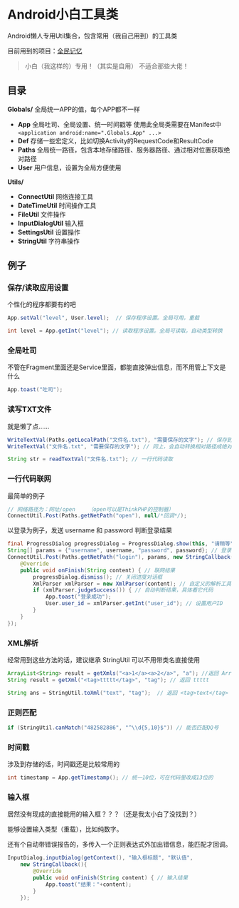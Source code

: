 Android小白工具类
===

Android懒人专用Util集合，包含常用（我自己用到）的工具类

目前用到的项目：[全民记忆](https://github.com/MRXY001/Let-s-remember)

> 小白（我这样的）专用！（其实是自用）
> 不适合那些大佬！



## 目录

**Globals/**    全局统一APP的值，每个APP都不一样

- **App**    全局吐司、全局设置、统一时间戳等
  使用此全局类需要在Manifest中`<application android:name=".Globals.App" ...>`
- **Def**    存储一些宏定义，比如切换Activity的RequestCode和ResultCode
- **Paths**    全局统一路径，包含本地存储路径、服务器路径、通过相对位置获取绝对路径
- **User**    用户信息，设置为全局方便使用

**Utils/**

- **ConnectUtil**    网络连接工具
- **DateTimeUtil**    时间操作工具
- **FileUtil**    文件操作
- **InputDialogUtil**    输入框
- **SettingsUtil**    设置操作
- **StringUtil**    字符串操作



## 例子

### 保存/读取应用设置

个性化的程序都要有的吧

```Java
App.setVal("level", User.level);  // 保存程序设置。全局可用，重载

int level = App.getInt("level"); // 读取程序设置。全局可读取，自动类型转换
```



### 全局吐司

不管在Fragment里面还是Service里面，都能直接弹出信息，而不用管上下文是什么

```Java
App.toast("吐司");
```



### 读写TXT文件

就是懒了点……

```Java
WriteTextVal(Paths.getLocalPath("文件名.txt"), "需要保存的文字"); // 保存到本地路径
WriteTextVal("文件名.txt", "需要保存的文字"); // 同上，会自动转换相对路径成绝对路径

String str = readTextVal("文件名.txt"); // 一行代码读取
```



### 一行代码联网

最简单的例子

```Java
// 网络路径为：网址/open    （open可以是ThinkPHP的控制器）
ConnectUtil.Post(Paths.getNetPath("open"), null/*回调*/);
```



以登录为例子，发送 username 和 password 判断登录结果

```Java
final ProgressDialog progressDialog = ProgressDialog.show(this, "请稍等", "正在登录", true, false); // 显示进度对话框
String[] params = {"username", username, "password", password}; // 登录参数
ConnectUtil.Post(Paths.getNetPath("login"), params, new StringCallback(){ // Post联网
    @Override
    public void onFinish(String content) { // 联网结果
        progressDialog.dismiss(); // 关闭进度对话框
        XmlParser xmlParser = new XmlParser(content); // 自定义的解析工具
        if (xmlParser.judgeSuccess()) { // 自动判断结果，具体看它代码
            App.toast("登录成功");
            User.user_id = xmlParser.getInt("user_id"); // 设置用户ID
        }
    }
});
```



### XML解析

经常用到这些方法的话，建议继承 StringUtil 可以不用带类名直接使用

```Java
ArrayList<String> result = getXmls("<a>1</a><a>2</a>", "a"); //返回 ArrayList{1,2}
String result = getXml("<tag>ttttt</tag>", "tag"); // 返回 ttttt

String ans = StringUtil.toXml("text", "tag");  // 返回 <tag>text</tag>
```



### 正则匹配

```Java
if (StringUtil.canMatch("482582886", "^\\d{5,10}$")) // 能否匹配QQ号
```



### 时间戳

涉及到存储的话，时间戳还是比较常用的

```Java
int timestamp = App.getTimestamp(); // 统一10位，可在代码里改成13位的
```



### 输入框

居然没有现成的直接能用的输入框？？？（还是我太小白了没找到？）

能够设置输入类型（重载），比如纯数字。

还有个自动带错误报告的，多传入一个正则表达式外加出错信息，能匹配才回调。

```Java
InputDialog.inputDialog(getContext(), "输入框标题", "默认值",
	new StringCallback(){
	    @Override
	    public void onFinish(String content) { // 输入结果
	        App.toast("结果："+content);
	    }
	});
```

